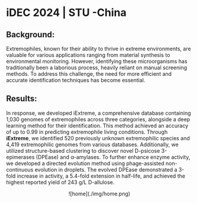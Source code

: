 # iDEC 2024 | STU -China
## Background:

Extremophiles, known for their ability to thrive in extreme environments, are valuable for various applications ranging from material synthesis to environmental monitoring. However, identifying these microorganisms has traditionally been a laborious process, heavily reliant on manual screening methods. To address this challenge, the need for more efficient and accurate identification techniques has become essential.

## Results:

In response, we developed iExtreme, a comprehensive database containing 1,030 genomes of extremophiles across three categories, alongside a deep learning method for their identification. This method achieved an accuracy of up to 0.99 in predicting extremophile living conditions. Through **iExtreme**, we identified 520 previously unknown extremophilic species and 4,419 extremophilic genomes from various databases. Additionally, we utilized structure-based clustering to discover novel D-psicose 3-epimerases (DPEase) and α-amylases. To further enhance enzyme activity, we developed a directed evolution method using phage-assisted non-continuous evolution in droplets. The evolved DPEase demonstrated a 3-fold increase in activity, a 5.4-fold extension in half-life, and achieved the highest reported yield of 243 g/L D-allulose.


<center>![home](./img/home.png)</center>
